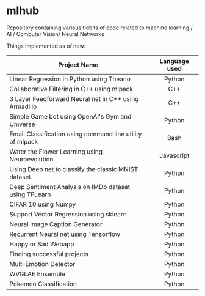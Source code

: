 # mlhub
Repository containing various tidbits of code related to machine learning / AI / Computer Vision/ Neural Networks

Things Implemented as of now:



| Project Name        | Language used|
 ------------- |:-------------:|
| Linear Regression in Python using Theano     | Python |
| Collaborative Filtering in C++ using mlpack      | C++      |  
| 3 Layer Feedforward Neural net in C++ using Armadillo | C++      |
| Simple Game bot using OpenAI's Gym and Universe | Python      |    
| Email Classification using command line utility of mlpack | Bash     |    
| Water the Flower Learning using Neuroevolution | Javascript     |    
| Using Deep net to classify the classic MNIST dataset. | Python      |    
| Deep Sentiment Analysis on IMDb dataset using TFLearn | Python      |
| CIFAR 10 using Numpy | Python      |
| Support Vector Regression using sklearn | Python      |  
|Neural Image Caption Generator     | Python |
|Recurrent Neural net using Tensorflow     | Python |  
| Happy or Sad Webapp                      | Python  |
| Finding successful projects                      | Python  |
| Multi Emotion Detector | Python |
| WVGLAE Ensemble        | Python |
| Pokemon Classification       | Python |


